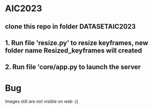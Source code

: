 # AIC2023
## clone this repo in folder DATASETAIC2023
## 1. Run file 'resize.py' to resize keyframes, new folder name Resized_keyframes will created
## 2. Run file 'core/app.py to launch the server 
# Bug
Images still are not visible on web :((

